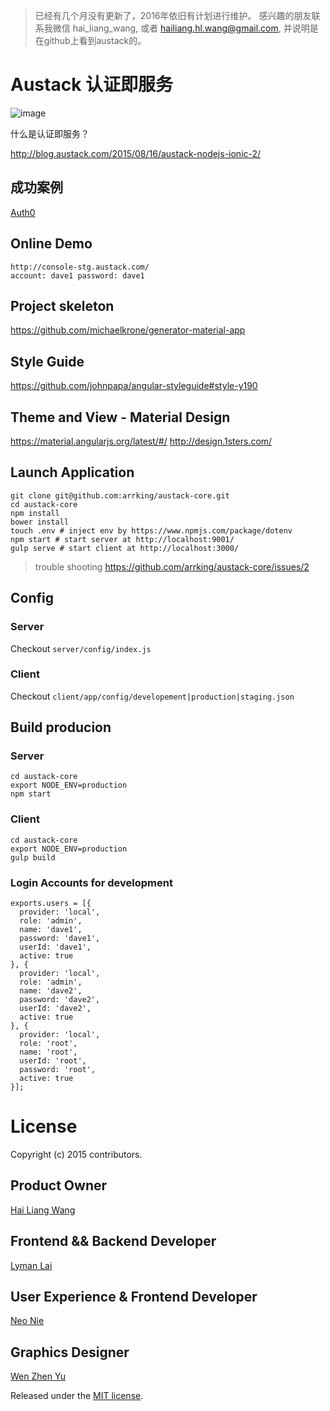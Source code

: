 > 已经有几个月没有更新了，2016年依旧有计划进行维护。 感兴趣的朋友联系我微信 hai_liang_wang, 或者 hailiang.hl.wang@gmail.com, 并说明是在github上看到austack的。

# Austack 认证即服务

![image](https://cloud.githubusercontent.com/assets/3538629/9595072/c6767052-5096-11e5-949d-99d9267a1703.png)

什么是认证即服务？

http://blog.austack.com/2015/08/16/austack-nodejs-ionic-2/


## 成功案例
[Auth0](https://www.auth0.com)


## Online Demo
```
http://console-stg.austack.com/
account: dave1 password: dave1 
```


## Project skeleton
https://github.com/michaelkrone/generator-material-app

## Style Guide
https://github.com/johnpapa/angular-styleguide#style-y190

## Theme and View - Material Design
https://material.angularjs.org/latest/#/
http://design.1sters.com/

## Launch Application
```
git clone git@github.com:arrking/austack-core.git
cd austack-core
npm install
bower install
touch .env # inject env by https://www.npmjs.com/package/dotenv
npm start # start server at http://localhost:9001/
gulp serve # start client at http://localhost:3000/
```

> trouble shooting https://github.com/arrking/austack-core/issues/2

## Config

### Server
Checkout ```server/config/index.js```

### Client
Checkout ```client/app/config/developement|production|staging.json```

## Build producion

### Server
```
cd austack-core
export NODE_ENV=production
npm start
```

### Client
```
cd austack-core
export NODE_ENV=production
gulp build
```


### Login Accounts for development
```
exports.users = [{
  provider: 'local',
  role: 'admin',
  name: 'dave1',
  password: 'dave1',
  userId: 'dave1',
  active: true
}, {
  provider: 'local',
  role: 'admin',
  name: 'dave2',
  password: 'dave2',
  userId: 'dave2',
  active: true
}, {
  provider: 'local',
  role: 'root',
  name: 'root',
  userId: 'root',
  password: 'root',
  active: true
}];
```

# License
Copyright (c) 2015 contributors.

## Product Owner
[Hai Liang Wang](https://github.com/Samurais)


## Frontend && Backend Developer 
[Lyman Lai](https://github.com/lymanlai)


## User Experience & Frontend Developer
[Neo Nie](https://github.com/nihgwu)

## Graphics Designer
[Wen Zhen Yu](https://github.com/wendy-yu)

Released under the [MIT license](https://tldrlegal.com/license/mit-license).

